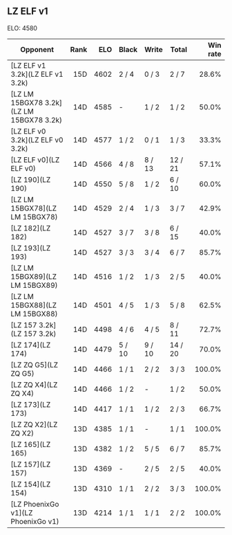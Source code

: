## LZ ELF v1 ##

ELO: 4580

Opponent | Rank | ELO | Black | Write | Total | Win rate
---------|-----:|----:|-------|-------|-------|-------:
[LZ ELF v1 3.2k](LZ ELF v1 3.2k) | 15D | 4602 | 2 / 4 | 0 / 3 | 2 / 7 | 28.6%
[LZ LM 15BGX78 3.2k](LZ LM 15BGX78 3.2k) | 14D | 4585 | - | 1 / 2 | 1 / 2 | 50.0%
[LZ ELF v0 3.2k](LZ ELF v0 3.2k) | 14D | 4577 | 1 / 2 | 0 / 1 | 1 / 3 | 33.3%
[LZ ELF v0](LZ ELF v0) | 14D | 4566 | 4 / 8 | 8 / 13 | 12 / 21 | 57.1%
[LZ 190](LZ 190) | 14D | 4550 | 5 / 8 | 1 / 2 | 6 / 10 | 60.0%
[LZ LM 15BGX78](LZ LM 15BGX78) | 14D | 4529 | 2 / 4 | 1 / 3 | 3 / 7 | 42.9%
[LZ 182](LZ 182) | 14D | 4527 | 3 / 7 | 3 / 8 | 6 / 15 | 40.0%
[LZ 193](LZ 193) | 14D | 4527 | 3 / 3 | 3 / 4 | 6 / 7 | 85.7%
[LZ LM 15BGX89](LZ LM 15BGX89) | 14D | 4516 | 1 / 2 | 1 / 3 | 2 / 5 | 40.0%
[LZ LM 15BGX88](LZ LM 15BGX88) | 14D | 4501 | 4 / 5 | 1 / 3 | 5 / 8 | 62.5%
[LZ 157 3.2k](LZ 157 3.2k) | 14D | 4498 | 4 / 6 | 4 / 5 | 8 / 11 | 72.7%
[LZ 174](LZ 174) | 14D | 4479 | 5 / 10 | 9 / 10 | 14 / 20 | 70.0%
[LZ ZQ G5](LZ ZQ G5) | 14D | 4466 | 1 / 1 | 2 / 2 | 3 / 3 | 100.0%
[LZ ZQ X4](LZ ZQ X4) | 14D | 4466 | 1 / 2 | - | 1 / 2 | 50.0%
[LZ 173](LZ 173) | 14D | 4417 | 1 / 1 | 1 / 2 | 2 / 3 | 66.7%
[LZ ZQ X2](LZ ZQ X2) | 13D | 4385 | 1 / 1 | - | 1 / 1 | 100.0%
[LZ 165](LZ 165) | 13D | 4382 | 1 / 2 | 5 / 5 | 6 / 7 | 85.7%
[LZ 157](LZ 157) | 13D | 4369 | - | 2 / 5 | 2 / 5 | 40.0%
[LZ 154](LZ 154) | 13D | 4310 | 1 / 1 | 2 / 2 | 3 / 3 | 100.0%
[LZ PhoenixGo v1](LZ PhoenixGo v1) | 13D | 4214 | 1 / 1 | 1 / 1 | 2 / 2 | 100.0%
